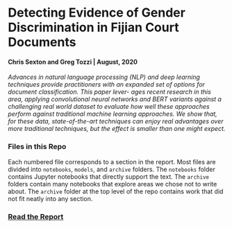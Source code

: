 # Detecting Evidence of Gender Discrimination in Fijian Court Documents

#### Chris Sexton and Greg Tozzi | August, 2020

*Advances in natural language processing (NLP) and deep learning techniques provide practitioners with an expanded set of options for document classification. This paper lever- ages recent research in this area, applying convolutional neural networks and BERT variants against a challenging real world dataset to evaluate how well these approaches perform against traditional machine learning approaches. We show that, for these data, state-of-the-art techniques can enjoy real advantages over more traditional techniques, but the effect is smaller than one might expect.*

### Files in this Repo

Each numbered file corresponds to a section in the report.  Most files are divided into `notebooks`, `models`, and `archive` folders.  The `notebooks` folder contains Jupyter notebooks that directly support the text.  The `archive` folders contain many notebooks that explore areas we chose not to write about.  The `archive` folder at the top level of the repo contains work that did not fit neatly into any section.

### [Read the Report](https://github.com/gregtozzi/w266_project/blob/master/0_Report/w266_final_project.pdf)

